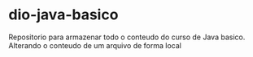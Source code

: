 # dio-java-basico
Repositorio para armazenar todo o conteudo do curso de Java basico.
Alterando o conteudo de um arquivo de forma local